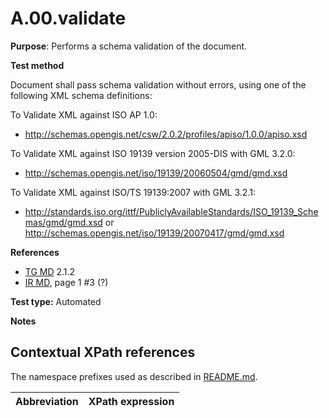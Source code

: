 # A.00.validate

**Purpose**: Performs a schema validation of the document.

**Test method**

Document shall pass schema validation without errors, using one of the following XML schema definitions:

To Validate XML against ISO AP 1.0:
* http://schemas.opengis.net/csw/2.0.2/profiles/apiso/1.0.0/apiso.xsd

To Validate XML against ISO 19139 version 2005-DIS with GML 3.2.0:
* http://schemas.opengis.net/iso/19139/20060504/gmd/gmd.xsd

To Validate XML against ISO/TS 19139:2007 with GML 3.2.1:
* http://standards.iso.org/ittf/PubliclyAvailableStandards/ISO_19139_Schemas/gmd/gmd.xsd or
http://schemas.opengis.net/iso/19139/20070417/gmd/gmd.xsd

**References**	 

* [TG MD](README.md#ref_TG_MD) 2.1.2
* [IR MD](./README.md#ref_IR_MD), page 1 #3 (?)

**Test type:** Automated

**Notes**

## Contextual XPath references

The namespace prefixes used as described in [README.md](README.md#namespaces).

Abbreviation                                               |  XPath expression
---------------------------------------------------------- | -------------------------------------------------------------------------

